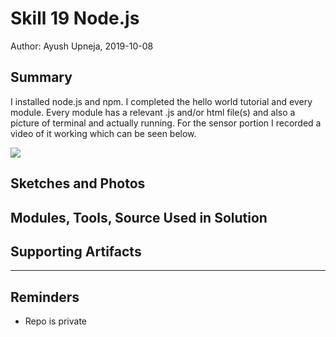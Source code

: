 #  Skill 19 Node.js

Author: Ayush Upneja, 2019-10-08

## Summary

I installed node.js and npm. I completed the hello world tutorial and every module. Every module has a relevant .js and/or html file(s) and also a picture of terminal and actually running. For the sensor portion I recorded a video of it working which can be seen below.

<a href="http://www.youtube.com/watch?feature=player_embedded&v=lByhygYONF4
" target="_blank"><img src="http://img.youtube.com/vi/lByhygYONF4/0.jpg" 
/></a>



## Sketches and Photos


## Modules, Tools, Source Used in Solution


## Supporting Artifacts


-----

## Reminders
- Repo is private
